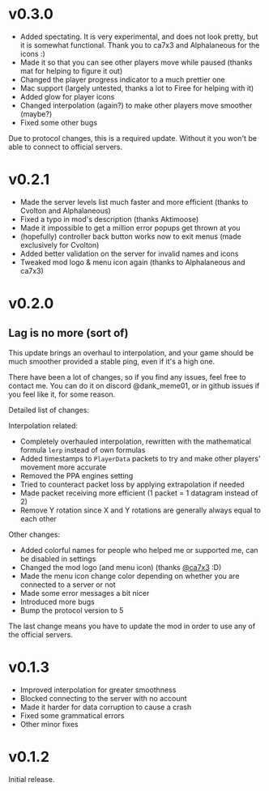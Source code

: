 # v0.3.0

* Added spectating. It is very experimental, and does not look pretty, but it is somewhat functional. Thank you to ca7x3 and Alphalaneous for the icons :)
* Made it so that you can see other players move while paused (thanks mat for helping to figure it out)
* Changed the player progress indicator to a much prettier one
* Mac support (largely untested, thanks a lot to Firee for helping with it)
* Added glow for player icons
* Changed interpolation (again?) to make other players move smoother (maybe?)
* Fixed some other bugs

Due to protocol changes, this is a required update. Without it you won't be able to connect to official servers.

# v0.2.1

* Made the server levels list much faster and more efficient (thanks to Cvolton and Alphalaneous)
* Fixed a typo in mod's description (thanks Aktimoose)
* Made it impossible to get a million error popups get thrown at you
* (hopefully) controller back button works now to exit menus (made exclusively for Cvolton)
* Added better validation on the server for invalid names and icons
* Tweaked mod logo & menu icon again (thanks to Alphalaneous and ca7x3)

# v0.2.0

## Lag is no more (sort of)

This update brings an overhaul to interpolation, and your game should be much smoother provided a stable ping, even if it's a high one.

There have been a lot of changes, so if you find any issues, feel free to contact me. You can do it on discord @dank_meme01, or in github issues if you feel like it, for some reason.

Detailed list of changes:

Interpolation related:

* Completely overhauled interpolation, rewritten with the mathematical formula `lerp` instead of own formulas
* Added timestamps to `PlayerData` packets to try and make other players' movement more accurate
* Removed the PPA engines setting
* Tried to counteract packet loss by applying extrapolation if needed
* Made packet receiving more efficient (1 packet = 1 datagram instead of 2)
* Remove Y rotation since X and Y rotations are generally always equal to each other

Other changes:

* Added colorful names for people who helped me or supported me, can be disabled in settings
* Changed the mod logo (and menu icon) (thanks [@ca7x3](https://twitter.com/ca7x3) :D)
* Made the menu icon change color depending on whether you are connected to a server or not
* Made some error messages a bit nicer
* Introduced more bugs
* Bump the protocol version to 5

The last change means you have to update the mod in order to use any of the official servers.

# v0.1.3

* Improved interpolation for greater smoothness
* Blocked connecting to the server with no account
* Made it harder for data corruption to cause a crash
* Fixed some grammatical errors
* Other minor fixes

# v0.1.2

Initial release.